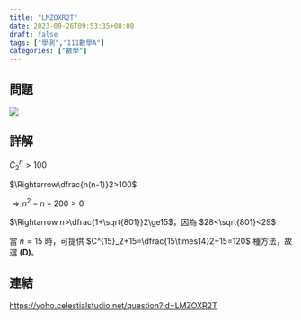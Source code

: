 ```yaml
---
title: "LMZOXR2T"
date: 2023-09-26T09:53:35+08:00
draft: false
tags: ["學測","111數學A"]
categories: ["數學"]
---
```

<!--more-->

## 問題
<img src="/posts/solution/LMZOXR2T.png">

## 詳解

$C^n_2>100$

$\Rightarrow\dfrac{n(n-1)}2>100$

$\Rightarrow n^2-n-200>0$

$\Rightarrow n>\dfrac{1+\sqrt{801}}2\ge15$，因為 $28<\sqrt{801}<29$

當 $n=15$ 時，可提供 $C^{15}_2+15=\dfrac{15\times14}2+15=120$ 種方法，故選 **(D)**。

## 連結

https://yoho.celestialstudio.net/question?id=LMZOXR2T

